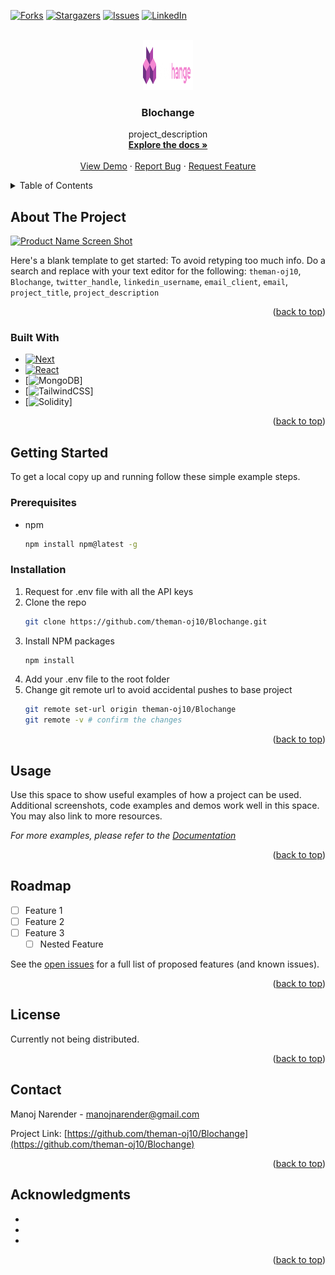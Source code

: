 <a id="readme-top"></a>



<!-- PROJECT SHIELDS -->
<!--
*** I'm using markdown "reference style" links for readability.
*** Reference links are enclosed in brackets [ ] instead of parentheses ( ).
*** See the bottom of this document for the declaration of the reference variables
*** for contributors-url, forks-url, etc. This is an optional, concise syntax you may use.
*** https://www.markdownguide.org/basic-syntax/#reference-style-links
-->
[![Forks][forks-shield]][forks-url]
[![Stargazers][stars-shield]][stars-url]
[![Issues][issues-shield]][issues-url]
[![LinkedIn][linkedin-shield]][linkedin-url]


<!-- PROJECT LOGO -->
<br />
<div align="center">
  <a href="https://github.com/theman-oj10/Blochange">
    <img src="public/images/logo/bloc-logo.png" alt="Logo" width="80" height="80">
  </a>

<h3 align="center">Blochange</h3>

  <p align="center">
    project_description
    <br />
    <a href="https://github.com/theman-oj10/Blochange"><strong>Explore the docs »</strong></a>
    <br />
    <br />
    <a href="https://github.com/theman-oj10/Blochange">View Demo</a>
    ·
    <a href="https://github.com/theman-oj10/Blochange/issues/new?labels=bug&template=bug-report---.md">Report Bug</a>
    ·
    <a href="https://github.com/theman-oj10/Blochange/issues/new?labels=enhancement&template=feature-request---.md">Request Feature</a>
  </p>
</div>



<!-- TABLE OF CONTENTS -->
<details>
  <summary>Table of Contents</summary>
  <ol>
    <li>
      <a href="#about-the-project">About The Project</a>
      <ul>
        <li><a href="#built-with">Built With</a></li>
      </ul>
    </li>
    <li>
      <a href="#getting-started">Getting Started</a>
      <ul>
        <li><a href="#prerequisites">Prerequisites</a></li>
        <li><a href="#installation">Installation</a></li>
      </ul>
    </li>
    <li><a href="#usage">Usage</a></li>
    <li><a href="#roadmap">Roadmap</a></li>
    <li><a href="#contributing">Contributing</a></li>
    <li><a href="#license">License</a></li>
    <li><a href="#contact">Contact</a></li>
    <li><a href="#acknowledgments">Acknowledgments</a></li>
  </ol>
</details>



<!-- ABOUT THE PROJECT -->
## About The Project

[![Product Name Screen Shot][product-screenshot]](https://example.com)

Here's a blank template to get started: To avoid retyping too much info. Do a search and replace with your text editor for the following: `theman-oj10`, `Blochange`, `twitter_handle`, `linkedin_username`, `email_client`, `email`, `project_title`, `project_description`

<p align="right">(<a href="#readme-top">back to top</a>)</p>



### Built With

* [![Next][Next.js]][Next-url]
* [![React][React.js]][React-url]
* [![MongoDB][MongoDB]]
* [![TailwindCSS][TailwindCSS]]
* [![Solidity][Solidity]]

<p align="right">(<a href="#readme-top">back to top</a>)</p>



<!-- GETTING STARTED -->
## Getting Started

To get a local copy up and running follow these simple example steps.

### Prerequisites

* npm
  ```sh
  npm install npm@latest -g
  ```

### Installation

1. Request for .env file with all the API keys
2. Clone the repo
   ```sh
   git clone https://github.com/theman-oj10/Blochange.git
   ```
3. Install NPM packages
   ```sh
   npm install
   ```
4. Add your .env file to the root folder
5. Change git remote url to avoid accidental pushes to base project
   ```sh
   git remote set-url origin theman-oj10/Blochange
   git remote -v # confirm the changes
   ```

<p align="right">(<a href="#readme-top">back to top</a>)</p>



<!-- USAGE EXAMPLES -->
## Usage

Use this space to show useful examples of how a project can be used. Additional screenshots, code examples and demos work well in this space. You may also link to more resources.

_For more examples, please refer to the [Documentation](https://example.com)_

<p align="right">(<a href="#readme-top">back to top</a>)</p>



<!-- ROADMAP -->
## Roadmap

- [ ] Feature 1
- [ ] Feature 2
- [ ] Feature 3
    - [ ] Nested Feature

See the [open issues](https://github.com/theman-oj10/Blochange/issues) for a full list of proposed features (and known issues).

<p align="right">(<a href="#readme-top">back to top</a>)</p>




<!-- LICENSE -->
## License

Currently not being distributed.
<p align="right">(<a href="#readme-top">back to top</a>)</p>



<!-- CONTACT -->
## Contact

Manoj Narender  - manojnarender@gmail.com

Project Link: [https://github.com/theman-oj10/Blochange](https://github.com/theman-oj10/Blochange)

<p align="right">(<a href="#readme-top">back to top</a>)</p>



<!-- ACKNOWLEDGMENTS -->
## Acknowledgments

* []()
* []()
* []()

<p align="right">(<a href="#readme-top">back to top</a>)</p>



<!-- MARKDOWN LINKS & IMAGES -->
<!-- https://www.markdownguide.org/basic-syntax/#reference-style-links -->
[contributors-shield]: https://img.shields.io/github/contributors/theman-oj10/Blochange.svg?style=for-the-badge
[contributors-url]: https://github.com/theman-oj10/Blochange/graphs/contributors
[forks-shield]: https://img.shields.io/github/forks/theman-oj10/Blochange.svg?style=for-the-badge
[forks-url]: https://github.com/theman-oj10/Blochange/network/members
[stars-shield]: https://img.shields.io/github/stars/theman-oj10/Blochange.svg?style=for-the-badge
[stars-url]: https://github.com/theman-oj10/Blochange/stargazers
[issues-shield]: https://img.shields.io/github/issues/theman-oj10/Blochange.svg?style=for-the-badge
[issues-url]: https://github.com/theman-oj10/Blochange/issues
[license-shield]: https://img.shields.io/github/license/theman-oj10/Blochange.svg?style=for-the-badge
[license-url]: https://github.com/theman-oj10/Blochange/blob/master/LICENSE.txt
[linkedin-shield]: https://img.shields.io/badge/-LinkedIn-black.svg?style=for-the-badge&logo=linkedin&colorB=555
[linkedin-url]: https://linkedin.com/in/linkedin_username
[product-screenshot]: images/screenshot.png
[Next.js]: https://img.shields.io/badge/next.js-000000?style=for-the-badge&logo=nextdotjs&logoColor=white
[Next-url]: https://nextjs.org/
[TailwindCSS]: https://img.shields.io/badge/tailwindcss-0F172A?&logo=tailwindcss
[MongoDB]: https://img.shields.io/badge/-MongoDB-13aa52?style=for-the-badge&logo=mongodb&logoColor=white
[React.js]: https://img.shields.io/badge/React-20232A?style=for-the-badge&logo=react&logoColor=61DAFB
[React-url]: https://reactjs.org/
[Solidity]: https://img.shields.io/badge/Solidity-%5E0.8.7-red

